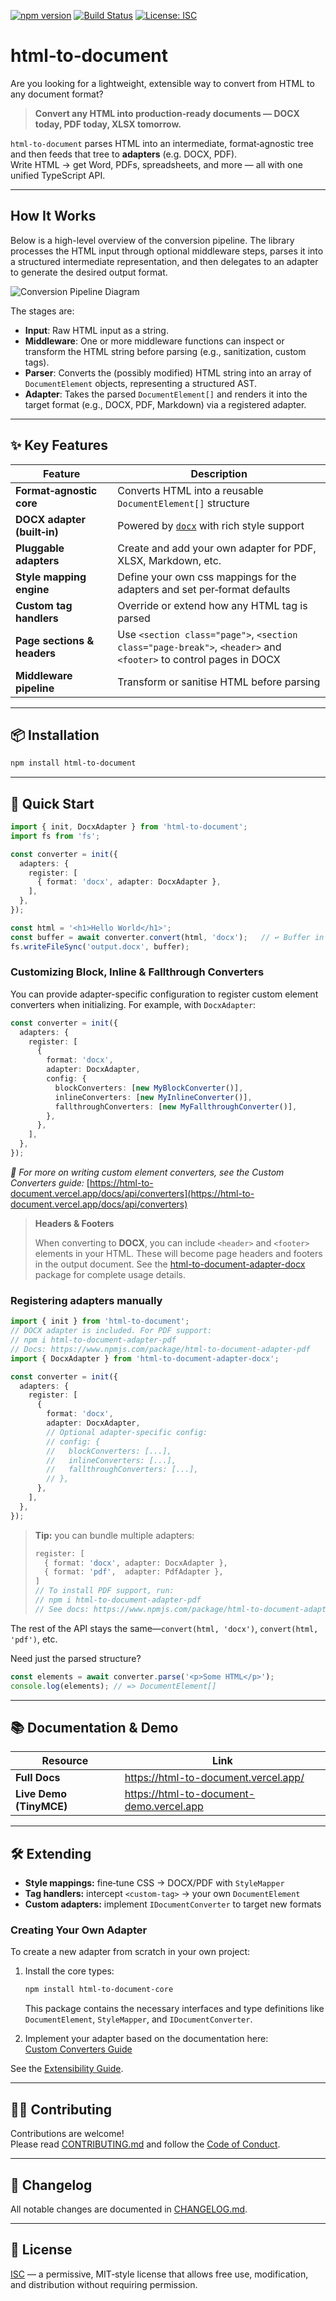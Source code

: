 [![npm version](https://img.shields.io/npm/v/html-to-document.svg)](https://www.npmjs.com/package/html-to-document)
[![Build Status](https://github.com/ChipiKaf/html-to-document/actions/workflows/ci.yml/badge.svg)](https://github.com/ChipiKaf/html-to-document/actions)
[![License: ISC](https://img.shields.io/npm/l/html-to-document.svg)](LICENSE)

# html‑to‑document

Are you looking for a lightweight, extensible way to convert from HTML to any document format?

> **Convert any HTML into production‑ready documents — DOCX today, PDF today, XLSX tomorrow.**

`html‑to‑document` parses HTML into an intermediate, format‑agnostic tree and then feeds that tree to **adapters** (e.g. DOCX, PDF).  
Write HTML → get Word, PDFs, spreadsheets, and more — all with one unified TypeScript API.

---

## How It Works

Below is a high-level overview of the conversion pipeline. The library processes the HTML input through optional middleware steps, parses it into a structured intermediate representation, and then delegates to an adapter to generate the desired output format.

![Conversion Pipeline Diagram](./static/img/conversion-pipeline.png)

The stages are:

- **Input**: Raw HTML input as a string.  
- **Middleware**: One or more middleware functions can inspect or transform the HTML string before parsing (e.g., sanitization, custom tags).  
- **Parser**: Converts the (possibly modified) HTML string into an array of `DocumentElement` objects, representing a structured AST.  
- **Adapter**: Takes the parsed `DocumentElement[]` and renders it into the target format (e.g., DOCX, PDF, Markdown) via a registered adapter.

---


## ✨ Key Features
| Feature | Description |
|---------|-------------|
| **Format‑agnostic core** | Converts HTML into a reusable `DocumentElement[]` structure |
| **DOCX adapter (built‑in)** | Powered by [`docx`](https://npmjs.com/package/docx) with rich style support |
| **Pluggable adapters** | Create and add your own adapter for PDF, XLSX, Markdown, etc. |
| **Style mapping engine** | Define your own css mappings for the adapters and set per‑format defaults |
| **Custom tag handlers** | Override or extend how any HTML tag is parsed |
| **Page sections & headers** | Use `<section class="page">`, `<section class="page-break">`, `<header>` and `<footer>` to control pages in DOCX |
| **Middleware pipeline** | Transform or sanitise HTML before parsing |

---

## 📦 Installation
```bash
npm install html-to-document
```

---

## 🚀 Quick Start
```ts
import { init, DocxAdapter } from 'html-to-document';
import fs from 'fs';

const converter = init({
  adapters: {
    register: [
      { format: 'docx', adapter: DocxAdapter },
    ],
  },
});

const html = '<h1>Hello World</h1>';
const buffer = await converter.convert(html, 'docx');   // ↩️ Buffer in Node / Blob in browser
fs.writeFileSync('output.docx', buffer);
```

### Customizing Block, Inline & Fallthrough Converters

You can provide adapter-specific configuration to register custom element converters when initializing. For example, with `DocxAdapter`:

```ts
const converter = init({
  adapters: {
    register: [
      {
        format: 'docx',
        adapter: DocxAdapter,
        config: {
          blockConverters: [new MyBlockConverter()],
          inlineConverters: [new MyInlineConverter()],
          fallthroughConverters: [new MyFallthroughConverter()],
        },
      },
    ],
  },
});
```

*📖 For more on writing custom element converters, see the Custom Converters guide:*
[https://html-to-document.vercel.app/docs/api/converters](https://html-to-document.vercel.app/docs/api/converters)

> **Headers & Footers**
> 
> When converting to **DOCX**, you can include `<header>` and `<footer>`
> elements in your HTML. These will become page headers and footers in the
> output document. See the
> [html-to-document-adapter-docx](https://www.npmjs.com/package/html-to-document-adapter-docx)
> package for complete usage details.

### Registering adapters manually

```ts
import { init } from 'html-to-document';
// DOCX adapter is included. For PDF support:
// npm i html-to-document-adapter-pdf
// Docs: https://www.npmjs.com/package/html-to-document-adapter-pdf
import { DocxAdapter } from 'html-to-document-adapter-docx';

const converter = init({
  adapters: {
    register: [
      {
        format: 'docx',
        adapter: DocxAdapter,
        // Optional adapter-specific config:
        // config: {
        //   blockConverters: [...],
        //   inlineConverters: [...],
        //   fallthroughConverters: [...],
        // },
      },
    ],
  },
});
```

> **Tip:** you can bundle multiple adapters:
> ```ts
> register: [
>   { format: 'docx', adapter: DocxAdapter },
>   { format: 'pdf',  adapter: PdfAdapter },
> ]
> // To install PDF support, run:
> // npm i html-to-document-adapter-pdf
> // See docs: https://www.npmjs.com/package/html-to-document-adapter-pdf
> ```

The rest of the API stays the same—`convert(html, 'docx')`, `convert(html, 'pdf')`, etc.

Need just the parsed structure?
```ts
const elements = await converter.parse('<p>Some HTML</p>');
console.log(elements); // => DocumentElement[]
```

---

## 📚 Documentation & Demo
| Resource | Link |
|----------|------|
| **Full Docs** | https://html-to-document.vercel.app/ |
| **Live Demo (TinyMCE)** | https://html-to-document-demo.vercel.app |

---

## 🛠 Extending
- **Style mappings:** fine‑tune CSS → DOCX/PDF with `StyleMapper`
- **Tag handlers:** intercept `<custom-tag>` → your own `DocumentElement`
- **Custom adapters:** implement `IDocumentConverter` to target new formats

### Creating Your Own Adapter

To create a new adapter from scratch in your own project:
1. Install the core types:
   ```bash
   npm install html-to-document-core
   ```
   This package contains the necessary interfaces and type definitions like `DocumentElement`, `StyleMapper`, and `IDocumentConverter`.

2. Implement your adapter based on the documentation here:  
   [Custom Converters Guide](https://html-to-document.vercel.app/docs/api/converters)

See the [Extensibility Guide](https://html-to-document.vercel.app/docs/api/converters).

---

## 🧑‍💻 Contributing
Contributions are welcome!  
Please read [CONTRIBUTING.md](CONTRIBUTING.md) and follow the [Code of Conduct](CODE_OF_CONDUCT.md).

---

## 📝 Changelog
All notable changes are documented in [CHANGELOG.md](CHANGELOG.md).

---

## 📄 License
[ISC](LICENSE) — a permissive, MIT‑style license that allows free use, modification, and distribution without requiring permission.